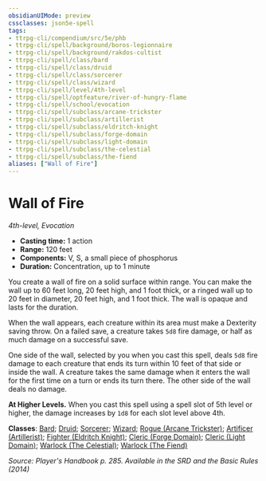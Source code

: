 ```yaml
---
obsidianUIMode: preview
cssclasses: json5e-spell
tags:
- ttrpg-cli/compendium/src/5e/phb
- ttrpg-cli/spell/background/boros-legionnaire
- ttrpg-cli/spell/background/rakdos-cultist
- ttrpg-cli/spell/class/bard
- ttrpg-cli/spell/class/druid
- ttrpg-cli/spell/class/sorcerer
- ttrpg-cli/spell/class/wizard
- ttrpg-cli/spell/level/4th-level
- ttrpg-cli/spell/optfeature/river-of-hungry-flame
- ttrpg-cli/spell/school/evocation
- ttrpg-cli/spell/subclass/arcane-trickster
- ttrpg-cli/spell/subclass/artillerist
- ttrpg-cli/spell/subclass/eldritch-knight
- ttrpg-cli/spell/subclass/forge-domain
- ttrpg-cli/spell/subclass/light-domain
- ttrpg-cli/spell/subclass/the-celestial
- ttrpg-cli/spell/subclass/the-fiend
aliases: ["Wall of Fire"]
---
```

# Wall of Fire
*4th-level, Evocation*  

- **Casting time:** 1 action
- **Range:** 120 feet
- **Components:** V, S, a small piece of phosphorus
- **Duration:** Concentration, up to 1 minute

You create a wall of fire on a solid surface within range. You can make the wall up to 60 feet long, 20 feet high, and 1 foot thick, or a ringed wall up to 20 feet in diameter, 20 feet high, and 1 foot thick. The wall is opaque and lasts for the duration.

When the wall appears, each creature within its area must make a Dexterity saving throw. On a failed save, a creature takes `5d8` fire damage, or half as much damage on a successful save.

One side of the wall, selected by you when you cast this spell, deals `5d8` fire damage to each creature that ends its turn within 10 feet of that side or inside the wall. A creature takes the same damage when it enters the wall for the first time on a turn or ends its turn there. The other side of the wall deals no damage.

**At Higher Levels.** When you cast this spell using a spell slot of 5th level or higher, the damage increases by `1d8` for each slot level above 4th.

**Classes**: [Bard](list-spells-classes-bard); [Druid](list-spells-classes-druid); [Sorcerer](list-spells-classes-sorcerer); [Wizard](list-spells-classes-wizard); [Rogue (Arcane Trickster)](list-spells-classes-rogue-arcane-trickster); [Artificer (Artillerist)](list-spells-classes-artificer-artillerist-tce); [Fighter (Eldritch Knight)](list-spells-classes-fighter-eldritch-knight); [Cleric (Forge Domain)](list-spells-classes-cleric-forge-domain-xge); [Cleric (Light Domain)](list-spells-classes-cleric-light-domain); [Warlock (The Celestial)](list-spells-classes-warlock-the-celestial-xge); [Warlock (The Fiend)](list-spells-classes-warlock-the-fiend)

*Source: Player's Handbook p. 285. Available in the <span title='Systems Reference Document (5.1)'>SRD</span> and the Basic Rules (2014)*